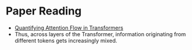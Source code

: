 # Paper Reading
- [Quantifying Attention Flow in Transformers](https://arxiv.org/pdf/2005.00928.pdf)
- Thus, across layers of the Transformer, information originating from different tokens gets increasingly mixed.